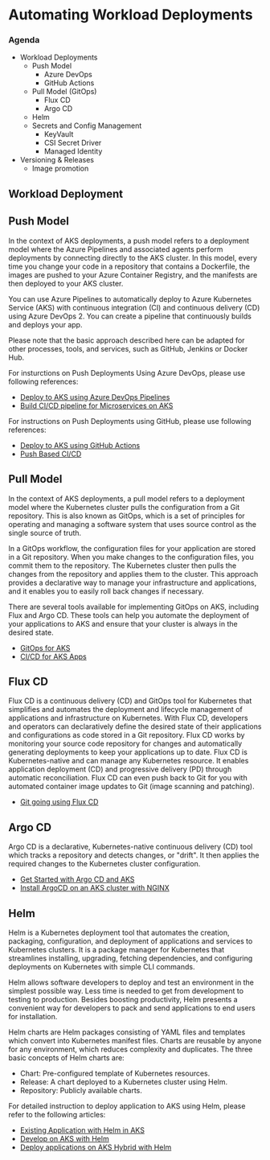 # Automating Workload Deployments 

### Agenda
- Workload Deployments
  - Push Model
    - Azure DevOps
    - GitHub Actions
  - Pull Model (GitOps)
    - Flux CD
    - Argo CD
  - Helm
  - Secrets and Config Management
    - KeyVault
    - CSI Secret Driver
    - Managed Identity  
- Versioning & Releases
  - Image promotion

## Workload Deployment

## Push Model 

In the context of AKS deployments, a push model refers to a deployment model where the Azure Pipelines and associated agents perform deployments by connecting directly to the AKS cluster. In this model, every time you change your code in a repository that contains a Dockerfile, the images are pushed to your Azure Container Registry, and the manifests are then deployed to your AKS cluster.

You can use Azure Pipelines to automatically deploy to Azure Kubernetes Service (AKS) with continuous integration (CI) and continuous delivery (CD) using Azure DevOps 2. You can create a pipeline that continuously builds and deploys your app.

Please note that the basic approach described here can be adapted for other processes, tools, and services, such as GitHub, Jenkins or Docker Hub.

For insturctions on Push Deployments Using Azure DevOps, please use following references:
- [Deploy to AKS using Azure DevOps Pipelines](https://learn.microsoft.com/en-us/azure/aks/devops-pipeline?tabs=cli&pivots=pipelines-classic)
- [Build CI/CD pipeline for Microservices on AKS](https://learn.microsoft.com/en-us/azure/architecture/microservices/ci-cd-kubernetes)
  
For instructions on Push Deployments using GitHub, please use following references:
- [Deploy to AKS using GitHub Actions](https://learn.microsoft.com/en-us/azure/aks/kubernetes-action)
- [Push Based CI/CD](https://github.com/Azure/aks-baseline-automation/blob/main/workloads/docs/app-flask-push-dockerbuild.md)

## Pull Model
In the context of AKS deployments, a pull model refers to a deployment model where the Kubernetes cluster pulls the configuration from a Git repository. This is also known as GitOps, which is a set of principles for operating and managing a software system that uses source control as the single source of truth.

In a GitOps workflow, the configuration files for your application are stored in a Git repository. When you make changes to the configuration files, you commit them to the repository. The Kubernetes cluster then pulls the changes from the repository and applies them to the cluster. This approach provides a declarative way to manage your infrastructure and applications, and it enables you to easily roll back changes if necessary.

There are several tools available for implementing GitOps on AKS, including Flux and Argo CD. These tools can help you automate the deployment of your applications to AKS and ensure that your cluster is always in the desired state.

- [GitOps for AKS](https://learn.microsoft.com/en-us/azure/architecture/example-scenario/gitops-aks/gitops-blueprint-aks)
- [CI/CD for AKS Apps](https://learn.microsoft.com/en-us/azure/architecture/guide/aks/aks-cicd-github-actions-and-gitops)

## Flux CD

Flux CD is a continuous delivery (CD) and GitOps tool for Kubernetes that simplifies and automates the deployment and lifecycle management of applications and infrastructure on Kubernetes. With Flux CD, developers and operators can declaratively define the desired state of their applications and configurations as code stored in a Git repository. Flux CD works by monitoring your source code repository for changes and automatically generating deployments to keep your applications up to date.
Flux CD is Kubernetes-native and can manage any Kubernetes resource. It enables application deployment (CD) and progressive delivery (PD) through automatic reconciliation. Flux CD can even push back to Git for you with automated container image updates to Git (image scanning and patching).
- [Git going using Flux CD](https://dev.to/azure/git-going-with-gitops-on-aks-a-step-by-step-guide-using-fluxcd-aks-extension-499m)

## Argo CD
Argo CD is a declarative, Kubernetes-native continuous delivery (CD) tool which tracks a repository and detects changes, or "drift". It then applies the required changes to the Kubernetes cluster configuration.
- [Get Started with Argo CD and AKS](https://www.buchatech.com/2021/11/get-started-with-argo-cd-azure-kubernetes-service/)
- [Install ArgoCD on an AKS cluster with NGINX](https://gaunacode.com/install-argocd-on-an-aks-cluster-with-nginx)

## Helm
Helm is a Kubernetes deployment tool that automates the creation, packaging, configuration, and deployment of applications and services to Kubernetes clusters. It is a package manager for Kubernetes that streamlines installing, upgrading, fetching dependencies, and configuring deployments on Kubernetes with simple CLI commands.

Helm allows software developers to deploy and test an environment in the simplest possible way. Less time is needed to get from development to testing to production. Besides boosting productivity, Helm presents a convenient way for developers to pack and send applications to end users for installation.

Helm charts are Helm packages consisting of YAML files and templates which convert into Kubernetes manifest files. Charts are reusable by anyone for any environment, which reduces complexity and duplicates. The three basic concepts of Helm charts are:

- Chart: Pre-configured template of Kubernetes resources.
- Release: A chart deployed to a Kubernetes cluster using Helm.
- Repository: Publicly available charts.

For detailed instruction to deploy application to AKS using Helm, please refer to the following articles: 
- [Existing Application with Helm in AKS](https://learn.microsoft.com/en-us/azure/aks/kubernetes-helm)
- [Develop on AKS with Helm](https://learn.microsoft.com/en-us/azure/aks/quickstart-helm?tabs=azure-cli)
- [Deploy applications on AKS Hybrid with Helm](https://learn.microsoft.com/en-us/azure/aks/hybrid/helm-deploy)
